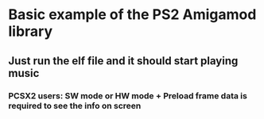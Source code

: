 # Basic example of the PS2 Amigamod library

## Just run the elf file and it should start playing music

### PCSX2 users: SW mode or HW mode + Preload frame data is required to see the info on screen